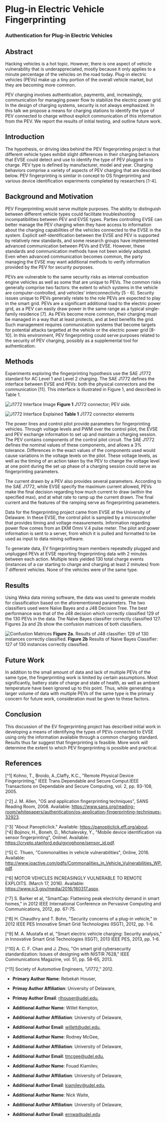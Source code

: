 # Plug-in Electric Vehicle Fingerprinting

### Authentication for Plug-in Electric Vehicles

## Abstract

Hacking vehicles is a hot topic. However, there is one aspect of vehicle vulnerability that is underappreciated, mostly because it only applies to a minute percentage of the vehicles on the road today. Plug-in electric vehicles (PEVs) make up a tiny portion of the overall vehicle market, but they are becoming more common.

PEV charging involves authentication, payments, and, increasingly, communication for managing power flow to stabilize the electric power grid. In the design of charging systems, security is not always emphasized. In this talk we propose a means for charging stations to identify the type of PEV connected to charge without explicit communication of this information from the PEV. We report the results of initial testing, and outline future work.


## Introduction

The hypothesis, or driving idea behind the PEV fingerprinting project is that different vehicle types exhibit slight differences in their charging behaviors that EVSE could detect and use to identify the type of PEV plugged in to charge. PEV type is defined by manufacturer, model and year. Charging behaviors comprise a variety of aspects of PEV charging that are described below. PEV fingerprinting is similar in concept to OS fingerprinting and various device identification experiments completed by researchers [1-4]. 

## Background and Motivation

PEV Fingerprinting would serve multiple purposes. The ability to distinguish between different vehicle types could facilitate troubleshooting incompatibilities between PEV and EVSE types. Parties controlling EVSE can better manage the PEV charging when they have access to information about the charging capabilities of the vehicles connected to the EVSE in the system. Explicit self-identification between the EVSE and PEV is supported by relatively new standards, and some research groups have implemented advanced communication between PEVs and EVSE. However, these standards and communication methods have not been widely adopted. Even when advanced communication becomes common, the party managing the EVSE may want additional methods to verify information provided by the PEV for security purposes.

PEVs are vulnerable to the same security risks as internal combustion engine vehicles as well as some that are unique to PEVs. The common risks generally comprise two factors: the extent to which systems in the vehicle are computer-controlled, and vehicles’ interconnectivity  [5 - 6]. Security issues unique to PEVs generally relate to the role PEVs are expected to play in the smart grid. PEVs are a significant additional load to the electric power grid, as a PEV can easily draw power in the same range as a typical single-family residence [7]. As PEVs become more common, their charging must be managed in a way that at least protects, and at best benefits the grid. Such management requires communication systems that become targets for potential attacks targetted at the vehicle or the electric power grid  [8-10]. In this environment, PEV fingerprinting could serve purposes related to the security of PEV charging, possibly as a supplemental tool for authentication.


## Methods

Experiments exploring the fingerprinting hypothesis use the SAE J1772 standard for AC Level 1 and Level 2 charging.  The SAE J1772 defines the interface between EVSE and PEVs: both the physical connectors and the communication  [11]. This interface is illustrated in Figure 1, and described in Table 1. 


![J1772 Interface Image](imgs/J1772v2.png)
<imgcaption>**Figure 1** J1772 connector; PEV side.</imgcaption>

![J1772 Interface Explained](imgs/Table1.png)
<imgcaption>**Table 1** J1772 connector elements</imgcaption>

The power lines and control pilot provide parameters for fingerprinting vehicles. Through voltage levels and PWM over the control pilot, the EVSE and PEV exchange information to set up and maintain a charging session. The PEV contains components of the control pilot circuit. The SAE J1772 defines the nominal values of these components, and allows a 3% tolerance. Differences in the exact values of the components used would cause variations in the voltage levels on the pilot. These voltage levels, as well as the timing of an action taken by the PEV to change the voltage level at one point during the set up phase of a charging session could serve as fingerprinting parameters.

The current drawn by a PEV also provides several parameters. According to the SAE J1772, while EVSE specify the maximum current allowed, PEVs make the final decision regarding how much current to draw (within the specified max), and at what rate to ramp up the current drawn. The final current and the features of the ramping serve as fingerprinting parameters. 

Data for the fingerprinting project came from EVSE at the University of Delaware. In these EVSE, the control pilot is sampled by a microcontroller that provides timing and voltage measurements. Information regarding power flow comes from an EKM Omni V.4 pulse meter. The pilot and power information is sent to a server, from which it is pulled and formatted to be used as input to data mining software. 

To generate data, EV fingerprinting team members repeatedly plugged and unplugged PEVs at EVSE reporting fingerprinting data with 2 minutes between each action. Multiple tests yielded 130 total charge events (instances of a car starting to charge and charging at least 2 minutes) from 7 different vehicles. None of the vehicles were of the same type. 


## Results

Using Weka data mining software, the data was used to generate models for classification based on the aforementioned parameters. The two classifiers used were Naïve Bayes and a J48 Decision Tree. The best performance was that of the J48 decision which correctly classified 129 of the 130 PEVs in the data. The Naïve Bayes classifier correctly classified 127. Figures 2a and 2b show the confusion matrices of both classifiers. 

![Confustion Matrices](imgs/ConfusionMatrices.png)
<imgcaption>**Figure 2a.** Results of J48 classifier: 129 of 130 instances correctly classified.  **Figure 2b** Results of Naive Bayes Classifier: 127 of 130 instances correctly classified.</imgcaption>

## Future Work

In addition to the small amount of data and lack of multiple PEVs of the same type, the fingerprinting work is limited by certain assumptions. Most significantly, battery state of charge and state of health, as well as ambient temperature have been ignored up to this point. Thus, while generating a larger volume of data with multiple PEVs of the same type is the primary concern for future work, consideration must be given to these factors. 

## Conclusion

This discussion of the EV fingerprinting project has described initial work in developing a means of identifying the types of PEVs connected to EVSE using only the information available through a common charging standard. Results thus far suggest that fingerprinting is feasible. More work will determine the extent to which PEV fingerprinting is possible and practical.

## References

[^1] Kohno, T., Broido, A.,Claffy, K.C., "Remote Physical Device Fingerprinting," IEEE Trans.Dependable and Secure Comput.IEEE Transactions on Dependable and Secure Computing, vol. 2, pp. 93-108, 2005.   

[^2] J. M. Allen, "OS and application fingerprinting techniques", SANS Reading Room, 2008. Available: https://www.sans.org/reading-room/whitepapers/authentication/os-application-fingerprinting-techniques-32923.  

[^3] "About Panopticlick." Available: https://panopticlick.eff.org/about.  
[^4] Bojinov, H., Boneh, D., Michalevsky, Y., "Mobile device identification via sensor fingerprinting", Onlinel. Available: https://crypto.stanford.edu/gyrophone/sensor_id.pdf.  

[^5] C. Thuen, "Commonalities in vehicle vulnerabilities", Online, 2016. Available: http://www.ioactive.com/pdfs/Commonalities_in_Vehicle_Vulnerabilities_WP.pdf.  

[^6] MOTOR VEHICLES INCREASINGLY VULNERABLE TO REMOTE EXPLOITS. (March 17, 2016). Available: https://www.ic3.gov/media/2016/160317.aspx.  

[^7] S. Barker et al, "SmartCap: Flattening peak electricity demand in smart homes," in 2012 IEEE International Conference on Pervasive Computing and Communications, 2012, pp. 67-75.  

[^8] H. Chaudhry and T. Bohn, "Security concerns of a plug-in vehicle," in 2012 IEEE PES Innovative Smart Grid Technologies (ISGT), 2012, pp. 1-6.  

[^9] M. A. Mustafa et al, "Smart electric vehicle charging: Security analysis," in Innovative Smart Grid Technologies (ISGT), 2013 IEEE PES, 2013, pp. 1-6.  

[^10] A. C. F. Chan and J. Zhou, "On smart grid cybersecurity standardization: Issues of designing with NISTIR 7628," IEEE Communications Magazine, vol. 51, pp. 58-65, 2013.   

[^11] Society of Automotive Engineers, "J1772," 2012. 

* **Primary Author Name**: Rebekah Houser,
* **Primay Author Affiliation**: University of Delaware,
* **Primay Author Email**: rlhouser@udel.edu,

* **Additional Author Name**: Willet Kempton,
* **Additional Author Affiliation**: University of Delaware,
* **Additional Author Email**: willett@udel.edu,

* **Additional Author Name**: Rodney McGee,
* **Additional Author Affiliation**: University of Delaware,
* **Additional Author Email**: tmcgee@udel.edu,

* **Additional Author Name**: Fouad Kiamilev,
* **Additional Author Affiliation**: University of Delaware,
* **Additional Author Email**: kiamilev@udel.edu,

* **Additional Author Name**: Nick Waite,
* **Additional Author Affiliation**: University of Delaware,
* **Additional Author Email**: ernwa@udel.edu